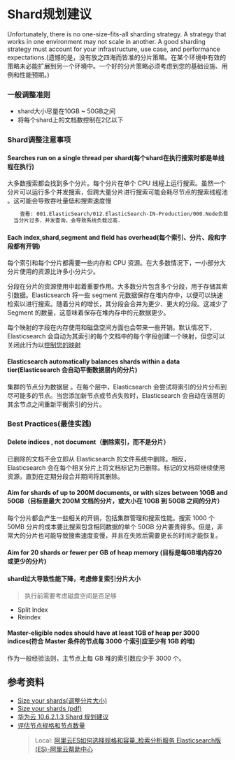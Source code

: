 # Shard规划建议
Unfortunately, there is no one-size-fits-all sharding strategy. A strategy that works in one environment may not scale in another. A good sharding strategy must account for your infrastructure, use case, and performance expectations.(遗憾的是，没有放之四海而皆准的分片策略。在某个环境中有效的策略未必能扩展到另一个环境中。一个好的分片策略必须考虑到您的基础设施、用例和性能预期。)


### 一般调整准则
+ shard大小尽量在10GB ~ 50GB之间
+ 将每个shard上的文档数控制在2亿以下

### Shard调整注意事项
#### Searches run on a single thread per shard(每个shard在执行搜索时都是单线程在执行)
大多数搜索都会找到多个分片。每个分片在单个 CPU 线程上运行搜索。虽然一个分片可以运行多个并发搜索，但跨大量分片进行搜索可能会耗尽节点的搜索线程池 。这可能会导致吞吐量低和搜索速度慢
```txt
    查看: 001.ElasticSearch/012.ElasticSearch-IN-Production/000.Node负载过高/000.分片过多场景.md
  当分片过多，并发查询，会导致系统负载过高.
```

#### Each index,shard,segment and field has overhead(每个索引、分片、段和字段都有开销)
每个索引和每个分片都需要一些内存和 CPU 资源。在大多数情况下，一小部分大分片使用的资源比许多小分片少。

分段在分片的资源使用中起着重要作用。大多数分片包含多个分段，用于存储其索引数据。Elasticsearch 将一些 segment 元数据保存在堆内存中，以便可以快速检索以进行搜索。随着分片的增长，其分段会合并为更少、更大的分段。这减少了 Segment 的数量，这意味着保存在堆内存中的元数据更少。

每个映射的字段在内存使用和磁盘空间方面也会带来一些开销。默认情况下，Elasticsearch 会自动为其索引的每个文档中的每个字段创建一个映射，但您可以关闭此行为以[控制您的映射](https://www.elastic.co/docs/manage-data/data-store/mapping/explicit-mapping)


#### Elasticsearch automatically balances shards within a data tier(Elasticsearch 会自动平衡数据层内的分片)
集群的节点分为数据层 。在每个层中，Elasticsearch 会尝试将索引的分片分布到尽可能多的节点。当您添加新节点或节点失败时，Elasticsearch 会自动在该层的其余节点之间重新平衡索引的分片。

### Best Practices(最佳实践)
#### Delete indices , not document（删除索引，而不是分片）
已删除的文档不会立即从 Elasticsearch 的文件系统中删除。相反，Elasticsearch 会在每个相关分片上将文档标记为已删除。标记的文档将继续使用资源，直到在定期分段合并期间将其删除。

#### Aim for shards of up to 200M documents, or with sizes between 10GB and 50GB（目标是最大 200M 文档的分片，或大小在 10GB 到 50GB 之间的分片）
每个分片都会产生一些相关的开销，包括集群管理和搜索性能。搜索 1000 个 50MB 分片的成本要比搜索包含相同数据的单个 50GB 分片要贵得多。但是，非常大的分片也可能导致搜索速度变慢，并且在失败后需要更长的时间才能恢复。

#### Aim for 20 shards or fewer per GB of heap memory (目标是每GB堆内存20或更少的分片)


#### shard过大导致性能下降，考虑修复索引分片大小
> 执行前需要考虑磁盘空间是否足够
+ Split Index
+ Reindex

#### Master-eligible nodes should have at least 1GB of heap per 3000 indices(符合 Master 条件的节点每 3000 个索引应至少有 1GB 的堆)
作为一般经验法则，主节点上每 GB 堆的索引数应少于 3000 个。


## 参考资料
+ [Size your shards(调整分片大小)](https://www.elastic.co/docs/deploy-manage/production-guidance/optimize-performance/size-shards)
+ [Size your shards (pdf)](./999.REFS/)
+ [华为云 10.6.2.1.3 Shard 规划建议](./999.REFS/mrs-usermanual.pdf)
+ [评估节点规格和节点数量](https://help.aliyun.com/zh/es/user-guide/evaluate-specifications-and-storage-capacity#6985522087uzn)
  > Local: [阿里云ES如何选择规格和容量_检索分析服务 Elasticsearch版(ES)-阿里云帮助中心](./999.REFS/阿里云ES如何选择规格和容量_检索分析服务%20Elasticsearch版(ES)-阿里云帮助中心.pdf)